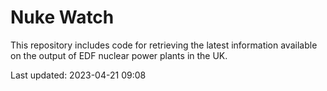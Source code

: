 # Nuke Watch

This repository includes code for retrieving the latest information available on the output of EDF nuclear power plants in the UK.

Last updated: 2023-04-21 09:08